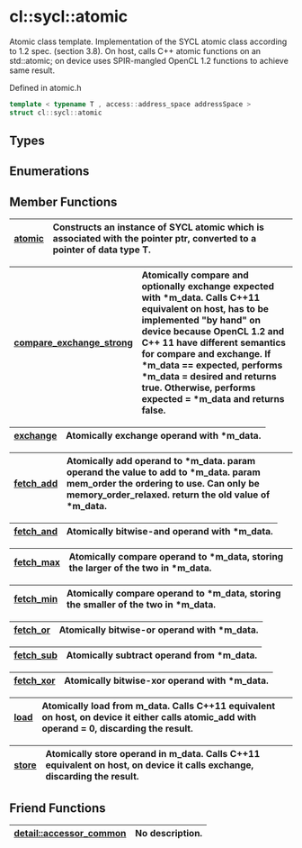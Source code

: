 # cl::sycl::atomic

Atomic class template. Implementation of the SYCL atomic class according to 1.2 spec. (section 3.8). On host, calls C++ atomic functions on an std::atomic; on device uses SPIR-mangled OpenCL 1.2 functions to achieve same result.

Defined in atomic.h

```cpp
template < typename T , access::address_space addressSpace >
struct cl::sycl::atomic
```

## Types

## Enumerations

## Member Functions

| [atomic](./functions/atomic/README.md) | Constructs an instance of SYCL atomic which is associated with the pointer ptr, converted to a pointer of data type T.  |
| :--- | :--- |

| [compare_exchange_strong](./functions/compare_exchange_strong/README.md) | Atomically compare and optionally exchange expected with *m_data. Calls C++11 equivalent on host, has to be implemented "by hand" on device because OpenCL 1.2 and C++ 11 have different semantics for compare and exchange. If *m_data == expected, performs *m_data = desired and returns true. Otherwise, performs expected = *m_data and returns false.  |
| :--- | :--- |

| [exchange](./functions/exchange/README.md) | Atomically exchange operand with *m_data.  |
| :--- | :--- |

| [fetch_add](./functions/fetch_add/README.md) | Atomically add operand to *m_data. param operand the value to add to *m_data. param mem_order the ordering to use. Can only be memory_order_relaxed. return the old value of *m_data.  |
| :--- | :--- |

| [fetch_and](./functions/fetch_and/README.md) | Atomically bitwise-and operand with *m_data.  |
| :--- | :--- |

| [fetch_max](./functions/fetch_max/README.md) | Atomically compare operand to *m_data, storing the larger of the two in *m_data.  |
| :--- | :--- |

| [fetch_min](./functions/fetch_min/README.md) | Atomically compare operand to *m_data, storing the smaller of the two in *m_data.  |
| :--- | :--- |

| [fetch_or](./functions/fetch_or/README.md) | Atomically bitwise-or operand with *m_data.  |
| :--- | :--- |

| [fetch_sub](./functions/fetch_sub/README.md) | Atomically subtract operand from *m_data.  |
| :--- | :--- |

| [fetch_xor](./functions/fetch_xor/README.md) | Atomically bitwise-xor operand with *m_data.  |
| :--- | :--- |

| [load](./functions/load/README.md) | Atomically load from m_data. Calls C++11 equivalent on host, on device it either calls atomic_add with operand = 0, discarding the result.  |
| :--- | :--- |

| [store](./functions/store/README.md) | Atomically store operand in m_data. Calls C++11 equivalent on host, on device it calls exchange, discarding the result.  |
| :--- | :--- |


## Friend Functions

| [detail::accessor_common](./functions/detail::accessor_common/README.md) | No description. |
| :--- | :--- |

